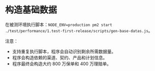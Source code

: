 # 构造基础数据

在被测环境执行脚本：`NODE_ENV=production pm2 start ./test/performance/1.test-first-release/scripts/gen-base-datas.js`。

注意：

- 支持重复执行脚本，程序会自动识别剩余所需数据量。
- 程序会构造依赖的渠道、契约、产品和计划信息。
- 程序最终会构造大约 800 万保单和 400 万理赔单。
